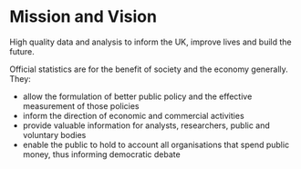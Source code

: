 # Mission and Vision

High quality data and analysis to inform the UK, improve lives and build the future.

Official statistics are for the benefit of society and the economy generally. They:

* allow the formulation of better public policy and the effective measurement of those policies
* inform the direction of economic and commercial activities
* provide valuable information for analysts, researchers, public and voluntary bodies
* enable the public to hold to account all organisations that spend public money, thus informing democratic debate
